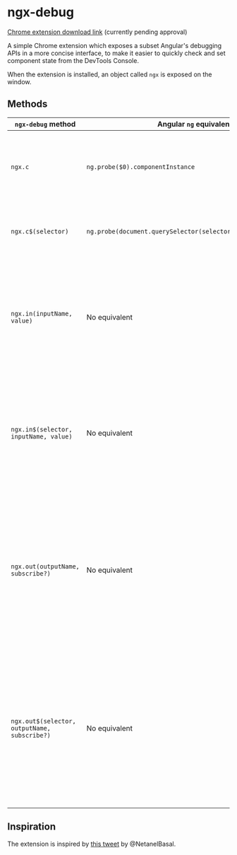 # ngx-debug

[Chrome extension download link](https://chrome.google.com/webstore/detail/fdajeibbknpjholibfbbbnidpibgeejh) (currently pending approval)

A simple Chrome extension which exposes a subset Angular's debugging APIs in a more concise interface, to make it easier
to quickly check and set component state from the DevTools Console.

When the extension is installed, an object called `ngx` is exposed on the window.

## Methods

| `ngx-debug` method                                 | Angular `ng` equivalent                                        | Description                                                                                                                                                                           |
| -------------------------------------------------- | -------------------------------------------------------------- | ------------------------------------------------------------------------------------------------------------------------------------------------------------------------------------- |
| `ngx.c`                                            | `ng.probe($0).componentInstance`                               | Returns the state of the component currently selected in the Elements panel.                                                                                                          |
| `ngx.c$(selector)`                                 | `ng.probe(document.querySelector(selector)).componentInstance` | Returns the state of the first component to match `selector`.                                                                                                                         |
| `ngx.in(inputName, value)`                         | No equivalent                                                  | Sets the value of the input `inputName` on the currently-selected component to the value `newValue`, then executes a tick.                                                            |
| `ngx.in$(selector, inputName, value)`              | No equivalent                                                  | Sets the value of the input `inputName` on the first component matching `selector` to the value `newValue`, then executes a tick.                                                     |
| `ngx.out(outputName, subscribe?)`                  | No equivalent                                                  | Subscribes to changes in the output `outputName` on the currently-selected component, calling `subscribe` on value changes if provided, else logging the value to the console.        |
| `ngx.out$(selector, outputName, subscribe?)`       | No equivalent                                                  | Subscribes to changes in the output `outputName` on the first component matching `selector`, calling `subscribe` on value changes if provided, else logging the value to the console. |

## Inspiration

The extension is inspired by [this tweet](https://mobile.twitter.com/NetanelBasal/status/1040120123879837696) by @NetanelBasal.
